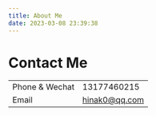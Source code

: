 ```yaml
---
title: About Me
date: 2023-03-08 23:39:38
---
```


# Contact Me

|                |               |
| -------------- | ------------- |
| Phone & Wechat | 13177460215   |
| Email          | hinak0@qq.com |
